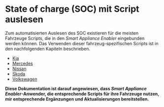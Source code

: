# State of charge (SOC) mit Script auslesen
Zum automatisierten Auslesen des SOC existieren für die meisten Fahrzeuge Scripts, die in den *Smart Appliance Enabler* eingebunden werden können.
Das Verwenden dieser fahrzeug-spezifischen Scripts ist in den nachfolgenden Kapiteln beschrieben.

* [Kia](kia_DE.md)
* [Mercedes](mercedes_me_DE.md)
* [Nissan](NissanLeaf_DE.md)
* [Skoda](Skoda_DE.md)
* [Volkswagen](VW_DE.md)

**Diese Dokumentation ist darauf angewiesen, dass *Smart Appliance Enabler*-Anwender, die entsprechende Scripts für ihre Fahrzeuge nutzen, mir entsprechende Ergänzungen und Aktualisierungen bereitstellen.**
